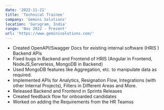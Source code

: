 ```yaml
---
date: '2022-11-21'
title: 'Technical Trainee'
company: 'Gemini Solutions'
location: 'Gurugram, India'
range: 'Nov 2022 - Present'
url: 'https://www.geminisolutions.com/'
---
```


- Created OpenAPI/Swagger Docs for existing internal software (HRIS ) Backend APIs
- Fixed bugs in Backend and Frontend of HRIS (Angular in Frontend, NodeJS,Serverless, MongoDB in Backend)
- Used MongoDB features like Aggregation, etc. to manipulate data as required.
- Implemented APIs for Analytics, Resignation Flow, Integrations (with other Internal Projects), Filters in Different Areas and More.
- Released Backend and Frontend in Sprints Releases
- Created feedback flow for onboarded candidates
- Worked on adding the Requirements from the HR Teamss
